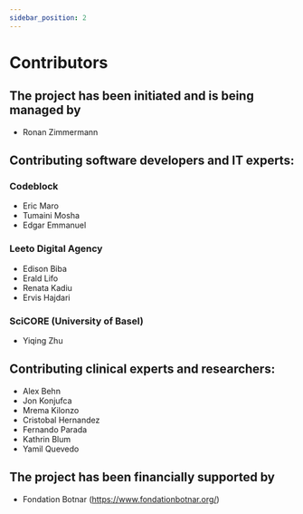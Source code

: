 ```yaml
---
sidebar_position: 2
---
```


# Contributors

## The project has been initiated and is being managed by 
 - Ronan Zimmermann 

## Contributing software developers and IT experts:

### Codeblock
 - Eric Maro
 - Tumaini Mosha
 - Edgar Emmanuel

### Leeto Digital Agency
 - Edison Biba
 - Erald Lifo
 - Renata Kadiu
 - Ervis Hajdari


### SciCORE (University of Basel)
 - Yiqing Zhu
 
## Contributing clinical experts and researchers:
 - Alex Behn
 - Jon Konjufca
 - Mrema Kilonzo
 - Cristobal Hernandez
 - Fernando Parada
 - Kathrin Blum
 - Yamil Quevedo

## The project has been financially supported by 
 - Fondation Botnar (https://www.fondationbotnar.org/)